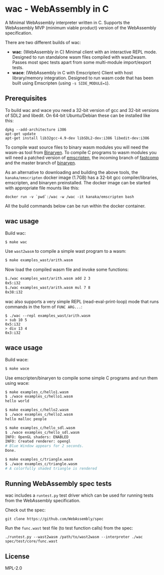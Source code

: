 # wac - WebAssembly in C

A Minimal WebAssembly interpreter written in C. Supports the
WebAssembly MVP (minimum viable product) version of the WebAssembly
specification.

There are two different builds of wac:

* **wac**: (WebAssembly in C) Minimal client with an interactive REPL
  mode. Designed to run standalone wasm files compiled with wast2wasm.
  Passes most spec tests apart from some multi-module import/export
  tests.
* **wace**: (WebAssembly in C with Emscripten) Client with host
  library/memory integration. Designed to run wasm code that has been
  built using Emscripten (using `-s SIDE_MODULE=1`).

## Prerequisites

To build wac and wace you need a 32-bit version of gcc and 32-bit
versions of SDL2 and libedit. On 64-bit Ubuntu/Debian these can be
installed like this:

```
dpkg --add-architecture i386
apt-get update
apt-get install lib32gcc-4.9-dev libSDL2-dev:i386 libedit-dev:i386
```

To compile wast source files to binary wasm modules you will need the
wasm-as tool from [Binaryen](https://github.com/WebAssembly/binaryen).
To compile C programs to wasm modules you will need a patched version
of [emscripten](https://github.com/kanaka/emscripten), the incoming
branch of [fastcomp](https://github.com/kripken/emscripten-fastcomp)
and the master branch of
[binaryen](https://github.com/WebAssembly/binaryen).

As an alternative to downloading and building the above tools, the
`kanaka/emscripten` docker image (1.7GB) has a 32-bit gcc
compiler/libraries, emscripten, and binaryen preinstalled. The docker
image can be started with appropriate file mounts like this:

```
docker run -v `pwd`:/wac -w /wac -it kanaka/emscripten bash
```

All the build commands below can be run within the docker container.


## wac usage

Build wac:

```bash
$ make wac
```

Use `wast2wasm` to compile a simple wast program to a wasm:

```bash
$ make examples_wast/arith.wasm
```

Now load the compiled wasm file and invoke some functions:

```bash
$./wac examples_wast/arith.wasm add 2 3
0x5:i32
$./wac examples_wast/arith.wasm mul 7 8
0x38:i32
```

wac also supports a very simple REPL (read-eval-print-loop) mode that
runs commands in the form of `FUNC ARG...`:

```
$ ./wac --repl examples_wast/arith.wasm
> sub 10 5
0x5:i32
> div 13 4
0x3:i32
```

## wace usage

Build wace:

```bash
$ make wace
```

Use emscripten/binaryen to compile some simple C programs and run them
using wace:

```bash
$ make examples_c/hello1.wasm
$ ./wace examples_c/hello1.wasm
hello world

$ make examples_c/hello2.wasm
$ ./wace examples_c/hello2.wasm
hello malloc people

$ make examples_c/hello_sdl.wasm
$ ./wace examples_c/hello_sdl.wasm
INFO: OpenGL shaders: ENABLED
INFO: Created renderer: opengl
# Blue Window appears for 2 seconds.
Done.

$ make examples_c/triangle.wasm
$ ./wace examples_c/triangle.wasm
# A colorfully shaded triangle is rendered
```

## Running WebAssembly spec tests

wac includes a `runtest.py` test driver which can be used for running
tests from the WebAssembly specification.

Check out the spec:

```
git clone https://github.com/WebAssembly/spec
```

Run the `func.wast` test file (to test function calls) from the spec:

```
./runtest.py --wast2wasm /path/to/wast2wasm --interpreter ./wac spec/test/core/func.wast
```


## License

MPL-2.0
